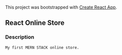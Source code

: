 This project was bootstrapped with [Create React App](https://github.com/facebook/create-react-app).

## React Online Store


### Description

    My first MERN STACK online store.